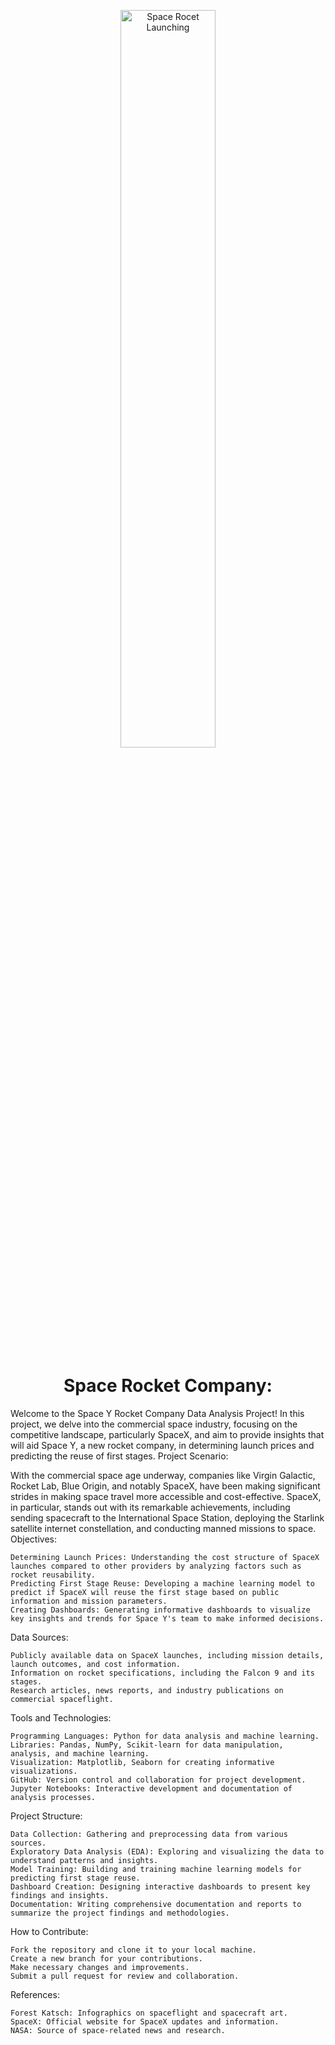 <p align="center">
  <img src="https://upload.wikimedia.org/wikipedia/commons/thumb/4/41/Space_Shuttle_Columbia_launching.jpg/1200px-Space_Shuttle_Columbia_launching.jpg"
       alt="Space Rocet Launching" width="55%" />


<h1 align="center">Space Rocket Company:</h1>

Welcome to the Space Y Rocket Company Data Analysis Project! In this project, we delve into the commercial space industry, focusing on the competitive landscape, particularly SpaceX, and aim to provide insights that will aid Space Y, a new rocket company, in determining launch prices and predicting the reuse of first stages.
Project Scenario:

With the commercial space age underway, companies like Virgin Galactic, Rocket Lab, Blue Origin, and notably SpaceX, have been making significant strides in making space travel more accessible and cost-effective. SpaceX, in particular, stands out with its remarkable achievements, including sending spacecraft to the International Space Station, deploying the Starlink satellite internet constellation, and conducting manned missions to space.
 Objectives:

    Determining Launch Prices: Understanding the cost structure of SpaceX launches compared to other providers by analyzing factors such as rocket reusability.
    Predicting First Stage Reuse: Developing a machine learning model to predict if SpaceX will reuse the first stage based on public information and mission parameters.
    Creating Dashboards: Generating informative dashboards to visualize key insights and trends for Space Y's team to make informed decisions.

Data Sources:

    Publicly available data on SpaceX launches, including mission details, launch outcomes, and cost information.
    Information on rocket specifications, including the Falcon 9 and its stages.
    Research articles, news reports, and industry publications on commercial spaceflight.

Tools and Technologies:

    Programming Languages: Python for data analysis and machine learning.
    Libraries: Pandas, NumPy, Scikit-learn for data manipulation, analysis, and machine learning.
    Visualization: Matplotlib, Seaborn for creating informative visualizations.
    GitHub: Version control and collaboration for project development.
    Jupyter Notebooks: Interactive development and documentation of analysis processes.

Project Structure:

    Data Collection: Gathering and preprocessing data from various sources.
    Exploratory Data Analysis (EDA): Exploring and visualizing the data to understand patterns and insights.
    Model Training: Building and training machine learning models for predicting first stage reuse.
    Dashboard Creation: Designing interactive dashboards to present key findings and insights.
    Documentation: Writing comprehensive documentation and reports to summarize the project findings and methodologies.

How to Contribute:

    Fork the repository and clone it to your local machine.
    Create a new branch for your contributions.
    Make necessary changes and improvements.
    Submit a pull request for review and collaboration.

References:

    Forest Katsch: Infographics on spaceflight and spacecraft art.
    SpaceX: Official website for SpaceX updates and information.
    NASA: Source of space-related news and research.
